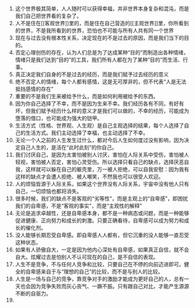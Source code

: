 1. 这个世界极其简单，人人随时可以获得幸福，并非世界本身复杂和混沌，而是我们自己把世界看的复杂了。
2. 人不是住在[[客观世界]]里的，而是住在自己营造的[[主观世界]]里，你所看到的世界，不是我所看到的世界，恐怕也不可能与所有人共有同一个世界
3. 现在与过去没有根本性关系，决定现在的不是过去的原因，而是我们当下的目的。
4. 否定心理创伤的存在，认为人们总是为了达成某种“目的”而制造出各种情绪，情绪只是我们达到“目的”的工具，我们所有人都在为了某种“目的”而生活、行事。
5. 真正决定我们自身的不是过去的经历，而是我们赋予过去经历的意义
6. 绝不否定人的情绪，每个人都有感情，这是无可厚非的，但不代表“人是无法抵挡感情的存在”
7. 重要的不是我们生来被给予什么，而是如何利用被给予的东西。
8. 因为你自己选择了不幸，而不是因为生来不幸。我们经历各有不同，有好有坏，但我们赋予经历什么样的意义才是我们可以做的，不幸的经历，可能成为堕落的借口，也可能成为强大的铠甲。
9. 生活方式（性格、世界观、人生观）是自己主观选择的结果，每个人选择了自己的生活方式。我们主动选择了幸福，也主动选择了不幸。
10. 无论一个人之前的人生发生过什么，都对今后人生如何度过没有影响，因为决定自己人生的，是活在“此时此刻”的你自己。
11. 我们讨厌自己，是因为太害怕被别人讨厌，害怕在人际关系中受伤，害怕被人轻视，害怕被人否定，害怕心灵受伤。所以选择只看自己的缺点，选择厌恶自我，这样就可以躲在自己的躯壳里，万一被人拒绝，可以自我安慰：因为我有这样的缺点才会遭人拒绝、被人嘲笑，不然我也可以很受人欢迎。
12. 人的烦恼皆源于人际关系，如果这个世界没有人际关系，宇宙中没有他人只有自己，一切烦恼也都将消失。
13. 很多时候，我们的缺点不是客观的“劣等性”，而是主观上的“自卑感”，即困扰我们的自卑感，不是“客观的事实”，而是“主观性的解释”
14. 无论是追求卓越性，还是自卑感本身，都不是一种病态或问题，而是一种能够促进健康、正向努力和成长的刺激。只要正确看待，自卑感可以成为努力和成长的催化剂。
15. 没人能够长期忍受自卑感。即自卑感人人都有，但它沉重的没人能够一直忍受这种状态。
16. 如果有人骄傲自大，一定是因为他内心深处有自卑感，如果真正自信，就不会自大。炫耀过去是怕别人不认可现在的自己，是不自信的表现。
17. 人生不是竞争，不与任何人竞争和比较，只要自己在不停的向前迈进即可。健全的自卑感来自于与“理想的自己”的比较，而不是与别人的比较。
18. 人生是一场与自己的竞争，靠竞争对手的激励才能成为更好自己的人，总有一天也会因为竞争失败而灰心丧气、一蹶不振。只有跟自己对比，才能产生源源不断的自驱力。
19. 